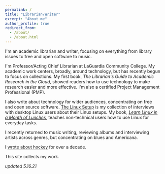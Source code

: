 ```yaml
---
permalink: /
title: "Librarian/Writer"
excerpt: "About me"
author_profile: true
redirect_from: 
  - /about/
  - /about.html
---
```


I'm an academic librarian and writer, focusing on everything from library issues to free and open software to music.

I'm Professor/Acting Chief Librarian at LaGuardia Community College. My academic work centers, broadly, around technology, but has recently begun to focus on collections. My first book, *The Librarian's Guide to Academic Research in the Cloud,* showed readers how to use technology to make research easier and more effective. I'm also a certified Project Management Professional (PMP).

I also write about technology for wider audiences, concentrating on free and open source software. [The Linux Setup](https://linuxrig.com/the-linux-setup/) is my collection of interviews with desktop Linux users about their Linux setups. My book, *[Learn Linux in a Month of Lunches](http://manning.com/ovadia)*, teaches non-technical users how to use Linux for everyday tasks.

I recently returned to music writing, reviewing albums and interviewing artists across genres, but concentrating on blues and Americana.

I [wrote about hockey](http://web.archive.org/web/20140222055933/http://www.puckupdate.com/) for over a decade.

This site collects my work. 

*updated 5.16.21*